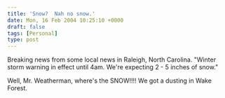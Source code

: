 ```yaml
---
title: 'Snow?  Nah no snow.'
date: Mon, 16 Feb 2004 10:25:10 +0000
draft: false
tags: [Personal]
type: post
---
```


Breaking news from some local news in Raleigh, North Carolina. "Winter storm warning in effect until 4am. We're expecting 2 - 5 inches of snow."

Well, Mr. Weatherman, where's the SNOW!!!! We got a dusting in Wake Forest.